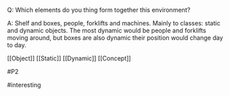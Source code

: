 Q: Which elements do you thing form together this environment?

A: Shelf and boxes, people, forklifts and machines. Mainly to classes: static and dynamic objects. The most dynamic would be people and forklifts moving around, but boxes are also dynamic their position would change day to day.

[[Object]]
[[Static]]
[[Dynamic]]
[[Concept]]

#P2 

#interesting